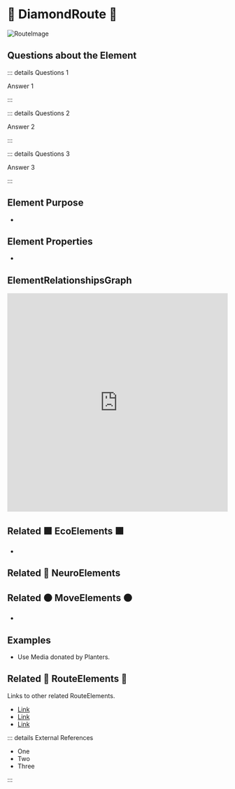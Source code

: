 # 🔺 <route>DiamondRoute </route>🔺


![RouteImage](/Route/RouteImage.png)

## Questions about the Element

::: details Questions 1

Answer 1

:::

::: details Questions 2

Answer 2

:::

::: details Questions 3

Answer 3

:::

## Element Purpose

- 

## Element Properties

- 

## ElementRelationshipsGraph



<iframe 
    width="100%" 
    height="500" 
    frameborder="0"
    src="https://observablehq.com/embed/@d3/force-directed-graph/2?cells=chart"
></iframe>

## Related 🟩<eco> EcoElements </eco>🟩
- 
## Related 💜 <neuro>NeuroElements</neuro>


## Related 🟠<move> MoveElements </move>🟠
- 

## Examples

- Use Media donated by Planters. 

## Related 🔺 <route>RouteElements </route>🔺

Links to other related RouteElements. 

- [Link]()
- [Link]()
- [Link]()

::: details External References

- One
- Two
- Three

:::

